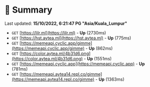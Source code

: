 # 📖 Summary
Last updated: **15/10/2022, 6:21:47 PG "Asia/Kuala_Lumpur"**

- `GET` [https://lilr.ml](https://lilr.ml) - **Up** (2730ms)
- `GET` [https://hst.aytea.ml](https://hst.aytea.ml) - **Up** (775ms)
- `GET` [https://memeapi.cyclic.app/gimme](https://memeapi.cyclic.app/gimme) - **Up** (862ms)
- `GET` [https://color.aytea.ml/4b31d6.png](https://color.aytea.ml/4b31d6.png) - **Up** (1551ms)
- `GET` [https://memeapi.cyclic.app](https://memeapi.cyclic.app) - **Up** (781ms)
- `GET` [https://memeapi.aytea14.repl.co/gimme](https://memeapi.aytea14.repl.co/gimme) - **Up** (1363ms)
